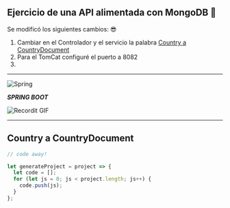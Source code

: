 ## Ejercicio de una API alimentada con MongoDB 🚀

Se modificó los siguientes cambios: 😎
1. Cambiar en el Controlador y el servicio la palabra [Country a CountryDocument](#CountryaCountryDocument)
2. Para el TomCat configuré el puerto a 8082
3. 

---

<img src="https://geeksjavamexico.files.wordpress.com/2017/09/spring-framework.png?w=640" title="Spring" alt="Spring">

***SPRING BOOT***

![Recordit GIF](http://g.recordit.co/iLN6A0vSD8.gif)

---

## Country a CountryDocument
```javascript
// code away!

let generateProject = project => {
  let code = [];
  for (let js = 0; js < project.length; js++) {
    code.push(js);
  }
};
```
